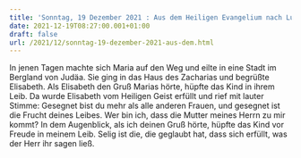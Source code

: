 ```yaml
---
title: 'Sonntag, 19 Dezember 2021 : Aus dem Heiligen Evangelium nach Lukas - Lk 1,39-45.'
date: 2021-12-19T08:27:00.001+01:00
draft: false
url: /2021/12/sonntag-19-dezember-2021-aus-dem.html
---
```


In jenen Tagen machte sich Maria auf den Weg und eilte in eine Stadt im Bergland von Judäa. Sie ging in das Haus des Zacharias und begrüßte Elisabeth. Als Elisabeth den Gruß Marias hörte, hüpfte das Kind in ihrem Leib. Da wurde Elisabeth vom Heiligen Geist erfüllt und rief mit lauter Stimme: Gesegnet bist du mehr als alle anderen Frauen, und gesegnet ist die Frucht deines Leibes. Wer bin ich, dass die Mutter meines Herrn zu mir kommt? In dem Augenblick, als ich deinen Gruß hörte, hüpfte das Kind vor Freude in meinem Leib. Selig ist die, die geglaubt hat, dass sich erfüllt, was der Herr ihr sagen ließ.